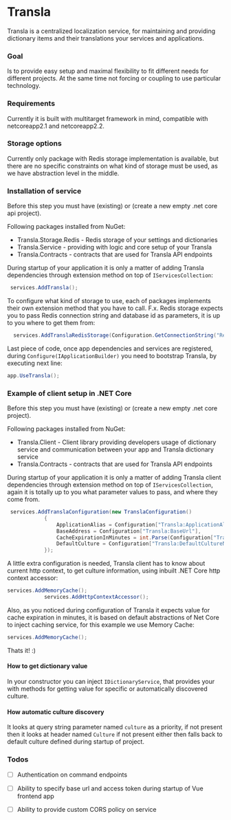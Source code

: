# Transla

Transla is a centralized localization service, for maintaining and providing dictionary items and their translations your services and applications.

### Goal

Is to provide easy setup and maximal flexibility to fit different needs for different projects. At the same time not forcing or coupling to use particular technology. 

### Requirements

Currently it is built with multitarget framework in mind, compatible with netcoreapp2.1 and netcoreapp2.2.

### Storage options

Currently only package with Redis storage implementation is available, but there are no specific constraints on what kind of storage must be used, as we have abstraction level in the middle.

### Installation of service

Before this step you must have (existing) or (create a new empty .net core api project).

Following packages installed from NuGet:

- Transla.Storage.Redis - Redis storage of your settings and dictionaries
- Transla.Service - providing with logic and  core setup of your Transla
- Transla.Contracts - contracts that are used for Transla API endpoints

During startup of your application it is only a matter of adding Transla dependencies through extension method on top of `IServicesCollection`:

```csharp
 services.AddTransla();
```

To configure what kind of storage to use, each of packages implements their own extension method that you have to call. F.x. Redis storage expects  you to pass Redis connection string and database id as parameters, it is up to you where to get them from:

```csharp
  services.AddTranslaRedisStorage(Configuration.GetConnectionString("RedisConnection"), int.Parse(Configuration["RedisStorageDatabaseId"]));
```

Last piece of code, once app dependencies and services are registered, during `Configure(IApplicationBuilder)` you need to bootstrap Transla, by executing next line:

```csharp
app.UseTransla();
```

### Example of client setup in .NET Core

Before this step you must have (existing) or (create a new empty .net core project).

Following packages installed from NuGet:

- Transla.Client - Client library providing developers usage of dictionary service and communication between your app and Transla dictionary service
- Transla.Contracts - contracts that are used for Transla API endpoints

During startup of your application it is only a matter of adding Transla client dependencies through extension method on top of `IServicesCollection`, again it is totally up to you what parameter values to pass, and where they come from.

```csharp
 services.AddTranslaConfiguration(new TranslaConfiguration()
            {
                ApplicationAlias = Configuration["Transla:ApplicationAlias"],
                BaseAddress = Configuration["Transla:BaseUrl"],
                CacheExpirationInMinutes = int.Parse(Configuration["Transla:ExpirationInMinutes"]),
                DefaultCulture = Configuration["Transla:DefaultCultureName"],
            });
```

A little extra configuration is needed, Transla client has to know about current http context, to get culture information, using inbuilt .NET Core http context accessor:

```csharp
services.AddMemoryCache();
            services.AddHttpContextAccessor();
```

Also, as you noticed during configuration of Transla it expects value for cache expiration in minutes, it is based on default abstractions of Net Core to inject caching service, for this example we use Memory Cache:

```csharp
services.AddMemoryCache();
```

Thats it! :) 

#### How to get dictionary value

In your constructor you can inject `IDictionaryService`, that provides your with methods for getting value for specific or automatically discovered culture.

#### How automatic culture discovery 

It looks at query string parameter named `culture` as a priority, if not present then it looks at header named `Culture` if not present either then falls back to default culture defined during startup of project.

### Todos

- [ ] Authentication on command endpoints
- [ ] Ability to specify base url and access token during startup of Vue frontend app
- [ ] Ability to provide custom CORS policy on service

